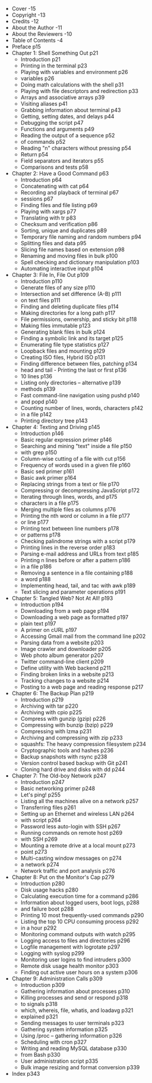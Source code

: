 - Cover   -15
- Copyright   -13
- Credits -12
- About the Author    -11
- About the Reviewers -10
- Table of Contents   -4
- Preface p15
- Chapter 1: Shell Something Out  p21
    - Introduction    p21
    - Printing in the terminal    p23
    - Playing with variables and environment  p26
    - variables   p26
    - Doing math calculations with the shell  p31
    - Playing with file descriptors and redirection   p33
    - Arrays and associative arrays   p39
    - Visiting aliases    p41
    - Grabbing information about terminal p43
    - Getting, setting dates, and delays  p44
    - Debugging the script    p47
    - Functions and arguments p49
    - Reading the output of a sequence    p52
    - of commands p52
    - Reading "n" characters without pressing p54
    - Return  p54
    - Field separators and iterators  p55
    - Comparisons and tests   p58
- Chapter 2: Have a Good Command  p63
    - Introduction    p64
    - Concatenating with cat  p64
    - Recording and playback of terminal  p67
    - sessions    p67
    - Finding files and file listing  p69
    - Playing with xargs  p77
    - Translating with tr p83
    - Checksum and verification   p86
    - Sorting, unique and duplicates  p89
    - Temporary file naming and random numbers    p94
    - Splitting files and data    p95
    - Slicing file names based on extension   p98
    - Renaming and moving files in bulk   p100
    - Spell checking and dictionary manipulation  p103
    - Automating interactive input    p104
- Chapter 3: File In, File Out    p109
    - Introduction    p110
    - Generate files of any size  p110
    - Intersection and set difference (A-B)   p111
    - on text files   p111
    - Finding and deleting duplicate files    p114
    - Making directories for a long path  p117
    - File permissions, ownership, and sticky bit p118
    - Making files immutable  p123
    - Generating blank files in bulk  p124
    - Finding a symbolic link and its target  p125
    - Enumerating file type statistics    p127
    - Loopback files and mounting p129
    - Creating ISO files, Hybrid ISO  p131
    - Finding difference between files, patching  p134
    - head and tail - Printing the last or first  p136
    - 10 lines    p136
    - Listing only directories – alternative  p139
    - methods p139
    - Fast command-line navigation using pushd    p140
    - and popd    p140
    - Counting number of lines, words, characters p142
    - in a file   p142
    - Printing directory tree p143
- Chapter 4: Texting and Driving  p145
    - Introduction    p146
    - Basic regular expression primer p146
    - Searching and mining "text" inside a file   p150
    - with grep   p150
    - Column-wise cutting of a file with cut  p156
    - Frequency of words used in a given file p160
    - Basic sed primer    p161
    - Basic awk primer    p164
    - Replacing strings from a text or file   p170
    - Compressing or decompressing JavaScript p172
    - Iterating through lines, words, and p175
    - characters in a file    p175
    - Merging multiple files as columns   p176
    - Printing the nth word or column in a file   p177
    - or line p177
    - Printing text between line numbers  p178
    - or patterns p178
    - Checking palindrome strings with a script   p179
    - Printing lines in the reverse order p183
    - Parsing e-mail address and URLs from text   p185
    - Printing n lines before or after a pattern  p186
    - in a file   p186
    - Removing a sentence in a file containing    p188
    - a word  p188
    - Implementing head, tail, and tac with awk   p189
    - Text slicing and parameter operations   p191
- Chapter 5: Tangled Web? Not At All! p193
    - Introduction    p194
    - Downloading from a web page p194
    - Downloading a web page as formatted p197
    - plain text  p197
    - A primer on cURL    p197
    - Accessing Gmail mail from the command line  p202
    - Parsing data from a website p203
    - Image crawler and downloader    p205
    - Web photo album generator   p207
    - Twitter command-line client p209
    - Define utility with Web backend p211
    - Finding broken links in a website   p213
    - Tracking changes to a website   p214
    - Posting to a web page and reading response  p217
- Chapter 6: The Backup Plan  p219
    - Introduction    p219
    - Archiving with tar  p220
    - Archiving with cpio p225
    - Compress with gunzip (gzip) p226
    - Compressing with bunzip (bzip)  p229
    - Compressing with lzma   p231
    - Archiving and compressing with zip  p233
    - squashfs: The heavy compression filesystem  p234
    - Cryptographic tools and hashes  p236
    - Backup snapshots with rsync p238
    - Version control based backup with Git   p241
    - Cloning hard drive and disks with dd    p244
- Chapter 7: The Old-boy Network  p247
    - Introduction    p247
    - Basic networking primer p248
    - Let's ping! p255
    - Listing all the machines alive on a network p257
    - Transferring files  p261
    - Setting up an Ethernet and wireless LAN p264
    - with script p264
    - Password less auto-login with SSH   p267
    - Running commands on remote host p269
    - with SSH    p269
    - Mounting a remote drive at a local mount    p273
    - point   p273
    - Multi-casting window messages on    p274
    - a network   p274
    - Network traffic and port analysis   p276
- Chapter 8: Put on the Monitor's Cap p279
    - Introduction    p280
    - Disk usage hacks    p280
    - Calculating execution time for a command    p286
    - Information about logged users, boot logs,  p288
    - and failure boot    p288
    - Printing 10 most frequently-used commands   p290
    - Listing the top 10 CPU consuming process    p292
    - in a hour   p292
    - Monitoring command outputs with watch   p295
    - Logging access to files and directories p296
    - Logfile management with logrotate   p297
    - Logging with syslog p299
    - Monitoring user logins to find intruders    p300
    - Remote disk usage health monitor    p303
    - Finding out active user hours on a system   p306
- Chapter 9: Administration Calls p309
    - Introduction    p309
    - Gathering information about processes   p310
    - Killing processes and send or respond   p318
    - to signals  p318
    - which, whereis, file, whatis, and loadavg   p321
    - explained   p321
    - Sending messages to user terminals  p323
    - Gathering system information    p325
    - Using /proc – gathering information p326
    - Scheduling with cron    p327
    - Writing and reading MySQL database  p330
    - from Bash   p330
    - User administration script  p335
    - Bulk image resizing and format conversion   p339
- Index   p343

